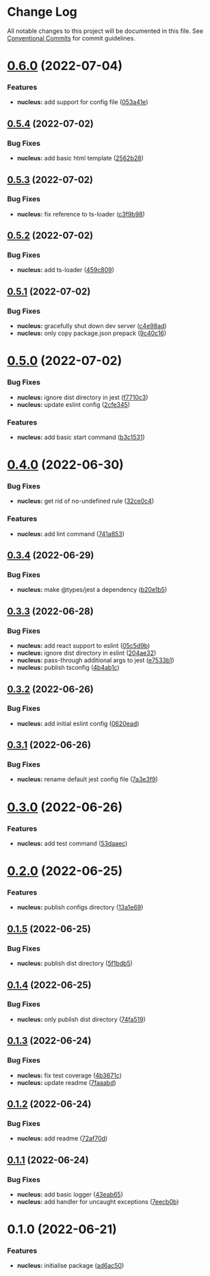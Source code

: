 # Change Log

All notable changes to this project will be documented in this file.
See [Conventional Commits](https://conventionalcommits.org) for commit guidelines.

# [0.6.0](https://github.com/chiel/nexus/compare/@chiel/nucleus@0.5.4...@chiel/nucleus@0.6.0) (2022-07-04)


### Features

* **nucleus:** add support for config file ([053a41e](https://github.com/chiel/nexus/commit/053a41ec3911d3129ae1adfcdfdda3d2cc82b48c))





## [0.5.4](https://github.com/chiel/nexus/compare/@chiel/nucleus@0.5.3...@chiel/nucleus@0.5.4) (2022-07-02)


### Bug Fixes

* **nucleus:** add basic html template ([2562b28](https://github.com/chiel/nexus/commit/2562b28a906513b09c454d5de6d49d5ed7d85b3e))





## [0.5.3](https://github.com/chiel/nexus/compare/@chiel/nucleus@0.5.2...@chiel/nucleus@0.5.3) (2022-07-02)


### Bug Fixes

* **nucleus:** fix reference to ts-loader ([c3f9b98](https://github.com/chiel/nexus/commit/c3f9b9888282c808111ce6962c9a16d204f30c9d))





## [0.5.2](https://github.com/chiel/nexus/compare/@chiel/nucleus@0.5.1...@chiel/nucleus@0.5.2) (2022-07-02)


### Bug Fixes

* **nucleus:** add ts-loader ([459c809](https://github.com/chiel/nexus/commit/459c809cf21cd1087af70d1012836a3cc84dfa63))





## [0.5.1](https://github.com/chiel/nexus/compare/@chiel/nucleus@0.5.0...@chiel/nucleus@0.5.1) (2022-07-02)


### Bug Fixes

* **nucleus:** gracefully shut down dev server ([c4e98ad](https://github.com/chiel/nexus/commit/c4e98ad274668c2b1b738a9f2cee349699be517e))
* **nucleus:** only copy package.json prepack ([9c40c16](https://github.com/chiel/nexus/commit/9c40c1638748de290f22c11213908f627f0f2fe7))





# [0.5.0](https://github.com/chiel/nexus/compare/@chiel/nucleus@0.4.0...@chiel/nucleus@0.5.0) (2022-07-02)


### Bug Fixes

* **nucleus:** ignore dist directory in jest ([f7710c3](https://github.com/chiel/nexus/commit/f7710c3f5afe0da28e09f0bd5ebfca316826dd36))
* **nucleus:** update eslint config ([2cfe345](https://github.com/chiel/nexus/commit/2cfe34568140ad79657af253ac8a948847cf04a0))


### Features

* **nucleus:** add basic start command ([b3c1531](https://github.com/chiel/nexus/commit/b3c1531d04797c0a92ae68c7a22d8c2afe7751a0))





# [0.4.0](https://github.com/chiel/nexus/compare/@chiel/nucleus@0.3.4...@chiel/nucleus@0.4.0) (2022-06-30)


### Bug Fixes

* **nucleus:** get rid of no-undefined rule ([32ce0c4](https://github.com/chiel/nexus/commit/32ce0c464b4bfc87aa9c309911fbebf07b078231))


### Features

* **nucleus:** add lint command ([741a853](https://github.com/chiel/nexus/commit/741a8533d8addcf10691375371888ad459035842))





## [0.3.4](https://github.com/chiel/nexus/compare/@chiel/nucleus@0.3.3...@chiel/nucleus@0.3.4) (2022-06-29)


### Bug Fixes

* **nucleus:** make @types/jest a dependency ([b20e1b5](https://github.com/chiel/nexus/commit/b20e1b5a5ad3cb625984306d6f052e8759035984))





## [0.3.3](https://github.com/chiel/nexus/compare/@chiel/nucleus@0.3.2...@chiel/nucleus@0.3.3) (2022-06-28)


### Bug Fixes

* **nucleus:** add react support to eslint ([05c5d9b](https://github.com/chiel/nexus/commit/05c5d9bc495299e5a57c7d2485a134b1a3f020bc))
* **nucleus:** ignore dist directory in eslint ([204ae32](https://github.com/chiel/nexus/commit/204ae32704d97cde10809995d6b0a8a73ccb3fe1))
* **nucleus:** pass-through additional args to jest ([e7533b1](https://github.com/chiel/nexus/commit/e7533b1460824eea87310c0e1f1fbb3c64e42a90))
* **nucleus:** publish tsconfig ([4b4ab1c](https://github.com/chiel/nexus/commit/4b4ab1c11a7d895514af606db985b6eb4071c569))





## [0.3.2](https://github.com/chiel/nexus/compare/@chiel/nucleus@0.3.1...@chiel/nucleus@0.3.2) (2022-06-26)


### Bug Fixes

* **nucleus:** add initial eslint config ([0620ead](https://github.com/chiel/nexus/commit/0620eadb414803e1d0a15e946d770f2e33a63c26))





## [0.3.1](https://github.com/chiel/nexus/compare/@chiel/nucleus@0.3.0...@chiel/nucleus@0.3.1) (2022-06-26)


### Bug Fixes

* **nucleus:** rename default jest config file ([7a3e3f9](https://github.com/chiel/nexus/commit/7a3e3f9592b6c8c6ac3e47696b3d74967e8b6a11))





# [0.3.0](https://github.com/chiel/nexus/compare/@chiel/nucleus@0.2.0...@chiel/nucleus@0.3.0) (2022-06-26)


### Features

* **nucleus:** add test command ([53daaec](https://github.com/chiel/nexus/commit/53daaece72f88236c78d010451c6b252ca51fb86))





# [0.2.0](https://github.com/chiel/nexus/compare/@chiel/nucleus@0.1.5...@chiel/nucleus@0.2.0) (2022-06-25)


### Features

* **nucleus:** publish configs directory ([13a1e69](https://github.com/chiel/nexus/commit/13a1e6906d37c238fa4fcf3d8a158635d5d67542))





## [0.1.5](https://github.com/chiel/nexus/compare/@chiel/nucleus@0.1.4...@chiel/nucleus@0.1.5) (2022-06-25)


### Bug Fixes

* **nucleus:** publish dist directory ([5f1bdb5](https://github.com/chiel/nexus/commit/5f1bdb59159e60b2eaead8da3422c10ae85d5e12))





## [0.1.4](https://github.com/chiel/nexus/compare/@chiel/nucleus@0.1.3...@chiel/nucleus@0.1.4) (2022-06-25)


### Bug Fixes

* **nucleus:** only publish dist directory ([74fa519](https://github.com/chiel/nexus/commit/74fa519e8473040552ac998e091ea39f02ce8c1a))





## [0.1.3](https://github.com/chiel/nexus/compare/@chiel/nucleus@0.1.2...@chiel/nucleus@0.1.3) (2022-06-24)


### Bug Fixes

* **nucleus:** fix test coverage ([4b3671c](https://github.com/chiel/nexus/commit/4b3671c4f4a3abd8887706cd307a19848346a624))
* **nucleus:** update readme ([7faaabd](https://github.com/chiel/nexus/commit/7faaabd7fbc0bf9757bbc524eb20ff9009f235df))





## [0.1.2](https://github.com/chiel/nexus/compare/@chiel/nucleus@0.1.1...@chiel/nucleus@0.1.2) (2022-06-24)


### Bug Fixes

* **nucleus:** add readme ([72af70d](https://github.com/chiel/nexus/commit/72af70d5f0c1425a5fb371fa348fad3ec6125357))





## [0.1.1](https://github.com/chiel/nexus/compare/@chiel/nucleus@0.1.0...@chiel/nucleus@0.1.1) (2022-06-24)


### Bug Fixes

* **nucleus:** add basic logger ([43eab65](https://github.com/chiel/nexus/commit/43eab65cb6aca52927dd5069ae2e5f5d80c6dbaf))
* **nucleus:** add handler for uncaught exceptions ([7eecb0b](https://github.com/chiel/nexus/commit/7eecb0b9886ea7e6b65270d9e1c9825decde24a5))





# 0.1.0 (2022-06-21)


### Features

* **nucleus:** initialise package ([ad6ac50](https://github.com/chiel/nexus/commit/ad6ac50c647e38b903761154bc8c0dbce7962700))

